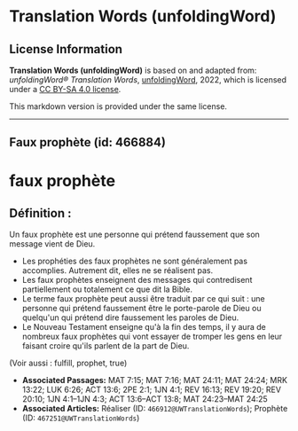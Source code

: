 # Translation Words (unfoldingWord)

## License Information

**Translation Words (unfoldingWord)** is based on and adapted from: _unfoldingWord® Translation Words_, [unfoldingWord](https://unfoldingword.org/utw), 2022, which is licensed under a [CC BY-SA 4.0 license](https://creativecommons.org/licenses/by-sa/4.0/legalcode.en).

This markdown version is provided under the same license.



--------------------------------

## Faux prophète (id: 466884)

faux prophète
=============

Définition :
------------

Un faux prophète est une personne qui prétend faussement que son message vient de Dieu.

* Les prophéties des faux prophètes ne sont généralement pas accomplies. Autrement dit, elles ne se réalisent pas.
* Les faux prophètes enseignent des messages qui contredisent partiellement ou totalement ce que dit la Bible.
* Le terme faux prophète peut aussi être traduit par ce qui suit : une personne qui prétend faussement être le porte\-parole de Dieu ou quelqu'un qui prétend dire faussement les paroles de Dieu.
* Le Nouveau Testament enseigne qu'à la fin des temps, il y aura de nombreux faux prophètes qui vont essayer de tromper les gens en leur faisant croire qu'ils parlent de la part de Dieu.

(Voir aussi : fulfill, prophet, true)

* **Associated Passages:** MAT 7:15; MAT 7:16; MAT 24:11; MAT 24:24; MRK 13:22; LUK 6:26; ACT 13:6; 2PE 2:1; 1JN 4:1; REV 16:13; REV 19:20; REV 20:10; 1JN 4:1–1JN 4:3; ACT 13:6–ACT 13:8; MAT 24:23–MAT 24:25
* **Associated Articles:** Réaliser (ID: `466912@UWTranslationWords`); Prophète (ID: `467251@UWTranslationWords`)

